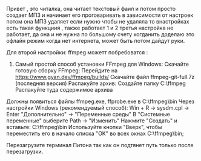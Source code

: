 Привет , это читалка, она читает текстовый фаил и потом просто создает МП3 и начинает его проговаривать в зависимости от настроек потом она МП3 удаляет если нужно чтобы не удаляла то внастройках есть такая функциия , также работает 1 и 2
третья настройка не работает, да она и не нужна по большому счету когданить доделаю это офлайн режим когда нет интернета, может быть потом дайдут руки.  



Для второй настройки:
ffmpeg можетт побребоватся  :
1. Самый простой способ установки FFmpeg для Windows:
Скачайте готовую сборку FFmpeg:
Перейдите на https://www.gyan.dev/ffmpeg/builds/
Скачайте файл ffmpeg-git-full.7z (последняя версия)
Распакуйте архив:
Создайте папку C:\ffmpeg
Распакуйте туда содержимое архива

Должны появиться файлы ffmpeg.exe, ffprobe.exe в C:\ffmpeg\bin
Через настройки Windows (рекомендуемый способ):
Win + R → sysdm.cpl → Enter
"Дополнительно" → "Переменные среды"
В "Системные переменные" выберите Path → "Изменить"
Нажмите "Создать" и вставьте: C:\ffmpeg\bin
Используйте кнопки "Вверх", чтобы переместить его в начало списка
"OK" во всех окнах
C:\ffmpeg\bin; 

Перезагрузите терминал Питона так как он подтянет путь только после перезагрузки.

